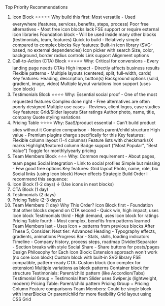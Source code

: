 Top Priority Recommendations
1. Icon Block ⭐⭐⭐⭐⭐
Why build this first:
Most versatile - Used everywhere (features, services, benefits, steps, process)
Poor free alternatives - Most free icon blocks lack FSE support or require external icon libraries
Foundation block - Will be used inside many other blocks (testimonials, team, features)
Quick to build - Relatively simple compared to complex blocks
Key features:
Built-in icon library (SVG-based, no external dependencies)
Icon picker with search
Size, color, background, border radius controls
Link support
Alignment options
2. Call-to-Action (CTA) Block ⭐⭐⭐⭐⭐
Why:
Critical for conversions - Every landing page needs CTAs
High impact - Directly affects business results
Flexible patterns - Multiple layouts (centered, split, full-width, cards)
Key features:
Heading, description, button(s)
Background options (solid, gradient, image, video)
Multiple layout variations
Icon support (uses Icon block)
3. Testimonials Block ⭐⭐⭐⭐
Why:
Essential social proof - One of the most requested features
Complex done right - Free alternatives are often poorly designed
Multiple use cases - Reviews, client logos, case studies
Key features:
Grid/Slider layouts
Star ratings
Author photo, name, title, company
Quote styling variations
4. Pricing Table ⭐⭐⭐⭐
Why:
SaaS/product essential - Can't build product sites without it
Complex comparison - Needs parent/child structure
High value - Premium plugins charge specifically for this
Key features:
Flexible column layout (1-4 columns)
Feature lists with checkmarks/X marks
Highlight/featured column
Badge support ("Most Popular", "Best Value")
Toggle for monthly/yearly pricing
5. Team Members Block ⭐⭐⭐
Why:
Common requirement - About pages, team pages
Social integration - Link to social profiles
Simple but missing - Few good free options
Key features:
Grid layout
Photo, name, role, bio
Social links (using Icon block)
Hover effects
Strategic Build Order
I recommend this sequence:
1. Icon Block (1-2 days)
   ↓ (Use icons in next blocks)
2. CTA Block (1 day)
3. Testimonials (2 days)
4. Pricing Table (2-3 days)
5. Team Members (1 day)
Why This Order?
Icon Block first - Foundation that other blocks depend on
CTA second - Quick win, high impact, uses Icon block
Testimonials third - High demand, uses Icon block for ratings
Pricing Table fourth - Most complex, benefits from patterns learned
Team Members last - Uses Icon + patterns from previous blocks
After These 5, Consider:
Next tier:
Advanced Heading - Typography effects, gradients, animations
Progress Bar - Stats, skills, loading indicators
Timeline - Company history, process steps, roadmap
Divider/Separator - Section breaks with style
Social Share - Share buttons for posts/pages
Design Philosophy for Each
Icon Block:
Extension approach won't work (no core icon block)
Custom block with built-in SVG library
FSE compatible, pattern-ready
CTA:
Custom block (too complex for extension)
Multiple variations as block patterns
Container block for structure
Testimonials:
Parent/child pattern (like Accordion/Tabs)
Testimonial Group + Testimonial Item
Slider uses Swiper.js (lightweight, modern)
Pricing Table:
Parent/child pattern
Pricing Group + Pricing Column
Feature comparisons
Team Members:
Could be single block with InnerBlocks
Or parent/child for more flexibility
Grid layout using CSS Grid